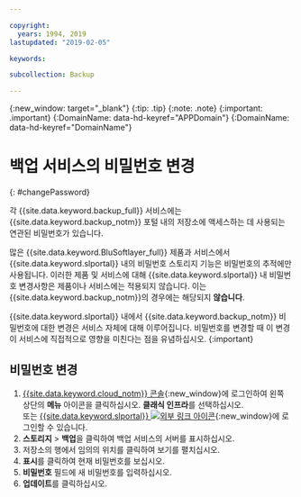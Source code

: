```yaml
---

copyright:
  years: 1994, 2019
lastupdated: "2019-02-05"

keywords:

subcollection: Backup

---
```

{:new_window: target="_blank"}
{:tip: .tip}
{:note: .note}
{:important: .important}
{:DomainName: data-hd-keyref="APPDomain"}
{:DomainName: data-hd-keyref="DomainName"}

# 백업 서비스의 비밀번호 변경
{: #changePassword}

각 {{site.data.keyword.backup_full}} 서비스에는 {{site.data.keyword.backup_notm}} 포털 내의 저장소에 액세스하는 데 사용되는 연관된 비밀번호가 있습니다.

많은 {{site.data.keyword.BluSoftlayer_full}} 제품과 서비스에서 {{site.data.keyword.slportal}} 내의 비밀번호 스토리지 기능은 비밀번호의 추적에만 사용됩니다. 이러한 제품 및 서비스에 대해 {{site.data.keyword.slportal}} 내 비밀번호 변경사항은 제품이나 서비스에는 적용되지 않습니다. 이는 {{site.data.keyword.backup_notm}}의 경우에는 해당되지 **않습니다**.

{{site.data.keyword.slportal}} 내에서 {{site.data.keyword.backup_notm}} 비밀번호에 대한 변경은 서비스 자체에 대해 이루어집니다. 비밀번호를 변경할 때 이 변경이 서비스에 직접적으로 영향을 미친다는 점을 유념하십시오.
{:important}

## 비밀번호 변경

1. [{{site.data.keyword.cloud_notm}} 콘솔](https://{DomainName}/catalog){:new_window}에 로그인하여 왼쪽 상단의 **메뉴** 아이콘을 클릭하십시오. **클래식 인프라**를 선택하십시오.<br/>
 또는 [{{site.data.keyword.slportal}} ![외부 링크 아이콘](../../icons/launch-glyph.svg "외부 링크 아이콘")](https://control.softlayer.com/){:new_window}에 로그인할 수 있습니다.
2. **스토리지** > **백업**을 클릭하여 백업 서비스의 서버를 표시하십시오.
3. 저장소의 행에서 임의의 위치를 클릭하여 보기를 펼치십시오.
4. **표시**를 클릭하여 현재 비밀번호를 보십시오.
5. **비밀번호** 필드에 새 비밀번호를 입력하십시오.
6. **업데이트**를 클릭하십시오.
